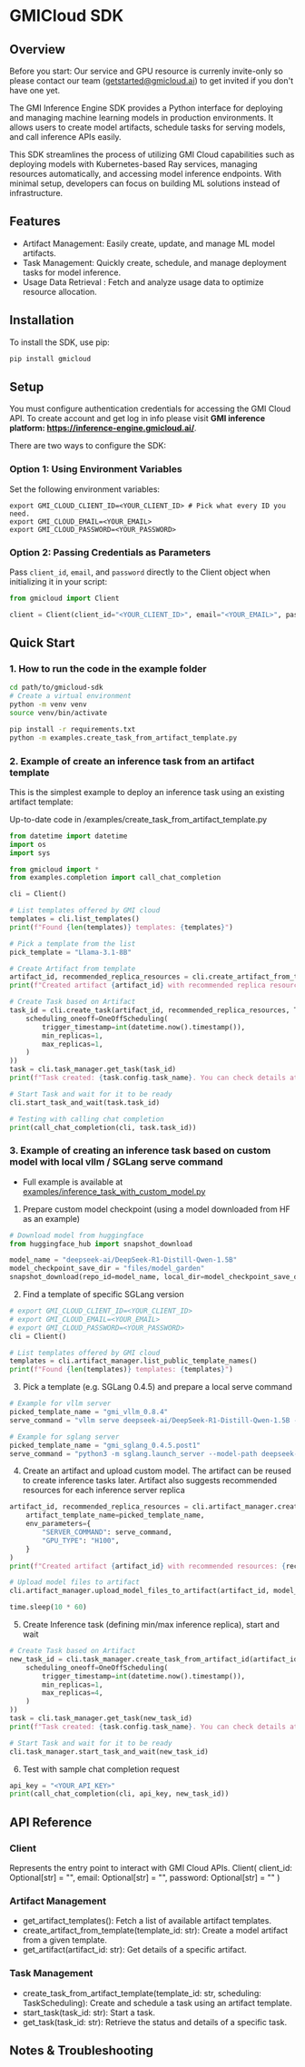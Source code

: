 # GMICloud SDK

## Overview
Before you start: Our service and GPU resource is currenly invite-only so please contact our team (getstarted@gmicloud.ai) to get invited if you don't have one yet.

The GMI Inference Engine SDK provides a Python interface for deploying and managing machine learning models in production environments. It allows users to create model artifacts, schedule tasks for serving models, and call inference APIs easily.

This SDK streamlines the process of utilizing GMI Cloud capabilities such as deploying models with Kubernetes-based Ray services, managing resources automatically, and accessing model inference endpoints. With minimal setup, developers can focus on building ML solutions instead of infrastructure.

## Features

- Artifact Management: Easily create, update, and manage ML model artifacts.
- Task Management: Quickly create, schedule, and manage deployment tasks for model inference.
- Usage Data Retrieval : Fetch and analyze usage data to optimize resource allocation.

## Installation

To install the SDK, use pip:

```bash
pip install gmicloud
```

## Setup

You must configure authentication credentials for accessing the GMI Cloud API. 
To create account and get log in info please visit **GMI inference platform: https://inference-engine.gmicloud.ai/**.

There are two ways to configure the SDK:

### Option 1: Using Environment Variables

Set the following environment variables:

```shell
export GMI_CLOUD_CLIENT_ID=<YOUR_CLIENT_ID> # Pick what every ID you need.
export GMI_CLOUD_EMAIL=<YOUR_EMAIL>
export GMI_CLOUD_PASSWORD=<YOUR_PASSWORD>
```

### Option 2: Passing Credentials as Parameters

Pass `client_id`, `email`, and `password` directly to the Client object when initializing it in your script:

```python
from gmicloud import Client

client = Client(client_id="<YOUR_CLIENT_ID>", email="<YOUR_EMAIL>", password="<YOUR_PASSWORD>")
```

## Quick Start

### 1. How to run the code in the example folder
```bash
cd path/to/gmicloud-sdk
# Create a virtual environment
python -m venv venv
source venv/bin/activate

pip install -r requirements.txt
python -m examples.create_task_from_artifact_template.py
```

### 2. Example of create an inference task from an artifact template

This is the simplest example to deploy an inference task using an existing artifact template:

Up-to-date code in /examples/create_task_from_artifact_template.py

```python
from datetime import datetime
import os
import sys

from gmicloud import *
from examples.completion import call_chat_completion

cli = Client()

# List templates offered by GMI cloud 
templates = cli.list_templates()
print(f"Found {len(templates)} templates: {templates}")

# Pick a template from the list
pick_template = "Llama-3.1-8B"

# Create Artifact from template
artifact_id, recommended_replica_resources = cli.create_artifact_from_template(templates[0])
print(f"Created artifact {artifact_id} with recommended replica resources: {recommended_replica_resources}")

# Create Task based on Artifact
task_id = cli.create_task(artifact_id, recommended_replica_resources, TaskScheduling(
    scheduling_oneoff=OneOffScheduling(
        trigger_timestamp=int(datetime.now().timestamp()),
        min_replicas=1,
        max_replicas=1,
    )
))
task = cli.task_manager.get_task(task_id)
print(f"Task created: {task.config.task_name}. You can check details at https://inference-engine.gmicloud.ai/user-console/task")

# Start Task and wait for it to be ready
cli.start_task_and_wait(task.task_id)

# Testing with calling chat completion
print(call_chat_completion(cli, task.task_id))

```

### 3. Example of creating an inference task based on custom model with local vllm / SGLang serve command
* Full example is available at [examples/inference_task_with_custom_model.py](https://github.com/GMISWE/python-sdk/blob/main/examples/inference_task_with_custom_model.py)

1. Prepare custom model checkpoint (using a model downloaded from HF as an example)

```python
# Download model from huggingface
from huggingface_hub import snapshot_download

model_name = "deepseek-ai/DeepSeek-R1-Distill-Qwen-1.5B"
model_checkpoint_save_dir = "files/model_garden"
snapshot_download(repo_id=model_name, local_dir=model_checkpoint_save_dir)
```

2. Find a template of specific SGLang version

```python
# export GMI_CLOUD_CLIENT_ID=<YOUR_CLIENT_ID>
# export GMI_CLOUD_EMAIL=<YOUR_EMAIL>
# export GMI_CLOUD_PASSWORD=<YOUR_PASSWORD>
cli = Client()

# List templates offered by GMI cloud 
templates = cli.artifact_manager.list_public_template_names()
print(f"Found {len(templates)} templates: {templates}")
```

3. Pick a template (e.g. SGLang 0.4.5) and prepare a local serve command

```python
# Example for vllm server
picked_template_name = "gmi_vllm_0.8.4"
serve_command = "vllm serve deepseek-ai/DeepSeek-R1-Distill-Qwen-1.5B --trust-remote-code --gpu-memory-utilization 0.8"

# Example for sglang server
picked_template_name = "gmi_sglang_0.4.5.post1"
serve_command = "python3 -m sglang.launch_server --model-path deepseek-ai/DeepSeek-R1-Distill-Qwen-1.5B --trust-remote-code --mem-fraction-static 0.8 --tp 2"
```

4. Create an artifact and upload custom model. The artifact can be reused to create inference tasks later. Artifact also suggests recommended resources for each inference server replica

```python
artifact_id, recommended_replica_resources = cli.artifact_manager.create_artifact_from_template_name(
    artifact_template_name=picked_template_name,
    env_parameters={
        "SERVER_COMMAND": serve_command,
        "GPU_TYPE": "H100",
    }
)
print(f"Created artifact {artifact_id} with recommended resources: {recommended_replica_resources}")

# Upload model files to artifact
cli.artifact_manager.upload_model_files_to_artifact(artifact_id, model_checkpoint_save_dir)

time.sleep(10 * 60)
```

5. Create Inference task (defining min/max inference replica), start and wait

```python
# Create Task based on Artifact
new_task_id = cli.task_manager.create_task_from_artifact_id(artifact_id, recommended_replica_resources, TaskScheduling(
    scheduling_oneoff=OneOffScheduling(
        trigger_timestamp=int(datetime.now().timestamp()),
        min_replicas=1,
        max_replicas=4,
    )
))
task = cli.task_manager.get_task(new_task_id)
print(f"Task created: {task.config.task_name}. You can check details at https://inference-engine.gmicloud.ai/user-console/task")

# Start Task and wait for it to be ready
cli.task_manager.start_task_and_wait(new_task_id)
```

6. Test with sample chat completion request

```python
api_key = "<YOUR_API_KEY>"
print(call_chat_completion(cli, api_key, new_task_id))
```


## API Reference

### Client

Represents the entry point to interact with GMI Cloud APIs.
Client(
client_id: Optional[str] = "",
email: Optional[str] = "",
password: Optional[str] = ""
)

### Artifact Management

* get_artifact_templates(): Fetch a list of available artifact templates.
* create_artifact_from_template(template_id: str): Create a model artifact from a given template.
* get_artifact(artifact_id: str): Get details of a specific artifact.

### Task Management

* create_task_from_artifact_template(template_id: str, scheduling: TaskScheduling): Create and schedule a task using an
  artifact template.
* start_task(task_id: str): Start a task.
* get_task(task_id: str): Retrieve the status and details of a specific task.

## Notes & Troubleshooting
